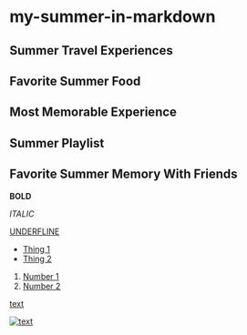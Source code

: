 # my-summer-in-markdown

## Summer Travel Experiences

## Favorite Summer Food

## Most Memorable Experience

## Summer Playlist

## Favorite Summer Memory With Friends

**BOLD**

*ITALIC*

<u>UNDERFLINE<u/>

- Thing 1
- Thing 2

1. Number 1
2. Number 2
 
[text](link)

![text](link)
